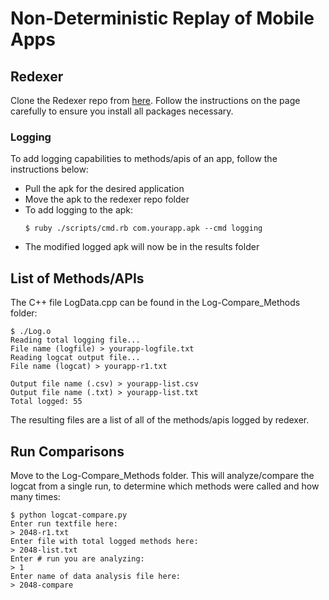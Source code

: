# Non-Deterministic Replay of Mobile Apps
## Redexer
Clone the Redexer repo from [here](https://github.com/plum-umd/redexer).
Follow the instructions on the page carefully to ensure you install all packages necessary.
### Logging
To add logging capabilities to methods/apis of an app, follow the instructions below:
- Pull the apk for the desired application
- Move the apk to the redexer repo folder
- To add logging to the apk:
  ```
  $ ruby ./scripts/cmd.rb com.yourapp.apk --cmd logging
  ```  
- The modified logged apk will now be in the results folder

## List of Methods/APIs
The C++ file LogData.cpp can be found in the Log-Compare_Methods folder:
```
$ ./Log.o 
Reading total logging file...
File name (logfile) > yourapp-logfile.txt
Reading logcat output file...
File name (logcat) > yourapp-r1.txt

Output file name (.csv) > yourapp-list.csv 
Output file name (.txt) > yourapp-list.txt
Total logged: 55
```
The resulting files are a list of all of the methods/apis logged by redexer.

## Run Comparisons
Move to the Log-Compare_Methods folder.
This will analyze/compare the logcat from a single run, to determine which methods were called and how many times:
```
$ python logcat-compare.py 
Enter run textfile here: 
> 2048-r1.txt
Enter file with total logged methods here: 
> 2048-list.txt
Enter # run you are analyzing: 
> 1
Enter name of data analysis file here: 
> 2048-compare
```

